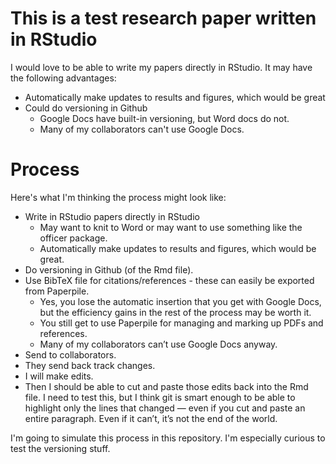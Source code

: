 # This is a test research paper written in RStudio

I would love to be able to write my papers directly in RStudio. It may have the following advantages:    
* Automatically make updates to results and figures, which would be great   
* Could do versioning in Github   
    - Google Docs have built-in versioning, but Word docs do not.   
    - Many of my collaborators can't use Google Docs.    

# Process

Here's what I'm thinking the process might look like:    
* Write in RStudio papers directly in RStudio   
    - May want to knit to Word or may want to use something like the officer package.   
    - Automatically make updates to results and figures, which would be great.   
* Do versioning in Github (of the Rmd file).     
* Use BibTeX file for citations/references - these can easily be exported from Paperpile.   
    - Yes, you lose the automatic insertion that you get with Google Docs, but the efficiency gains in the rest of the process may be worth it.   
    - You still get to use Paperpile for managing and marking up PDFs and references.   
    - Many of my collaborators can’t use Google Docs anyway.   
* Send to collaborators.   
* They send back track changes.   
* I will make edits.   
* Then I should be able to cut and paste those edits back into the Rmd file. I need to test this, but I think git is smart enough to be able to highlight only the lines that changed — even if you cut and paste an entire paragraph. Even if it can’t, it’s not the end of the world.

I'm going to simulate this process in this repository. I'm especially curious to test the versioning stuff.
